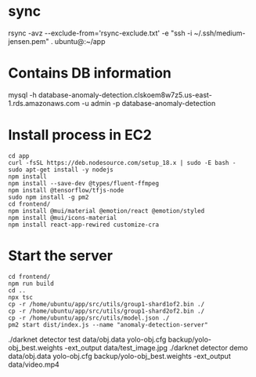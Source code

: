 # sync
rsync -avz --exclude-from='rsync-exclude.txt' \-e "ssh -i ~/.ssh/medium-jensen.pem" \. ubuntu@:~/app

# Contains DB information
mysql -h database-anomaly-detection.clskoem8w7z5.us-east-1.rds.amazonaws.com -u admin -p database-anomaly-detection

# Install process in EC2
```
cd app
curl -fsSL https://deb.nodesource.com/setup_18.x | sudo -E bash -
sudo apt-get install -y nodejs
npm install
npm install --save-dev @types/fluent-ffmpeg
npm install @tensorflow/tfjs-node
sudo npm install -g pm2
cd frontend/
npm install @mui/material @emotion/react @emotion/styled
npm install @mui/icons-material
npm install react-app-rewired customize-cra
```

# Start the server
```
cd frontend/
npm run build
cd ..
npx tsc
cp -r /home/ubuntu/app/src/utils/group1-shard1of2.bin ./
cp -r /home/ubuntu/app/src/utils/group1-shard2of2.bin ./
cp -r /home/ubuntu/app/src/utils/model.json ./
pm2 start dist/index.js --name "anomaly-detection-server"
```


./darknet detector test data/obj.data yolo-obj.cfg backup/yolo-obj_best.weights -ext_output data/test_image.jpg
./darknet detector demo data/obj.data yolo-obj.cfg backup/yolo-obj_best.weights -ext_output data/video.mp4